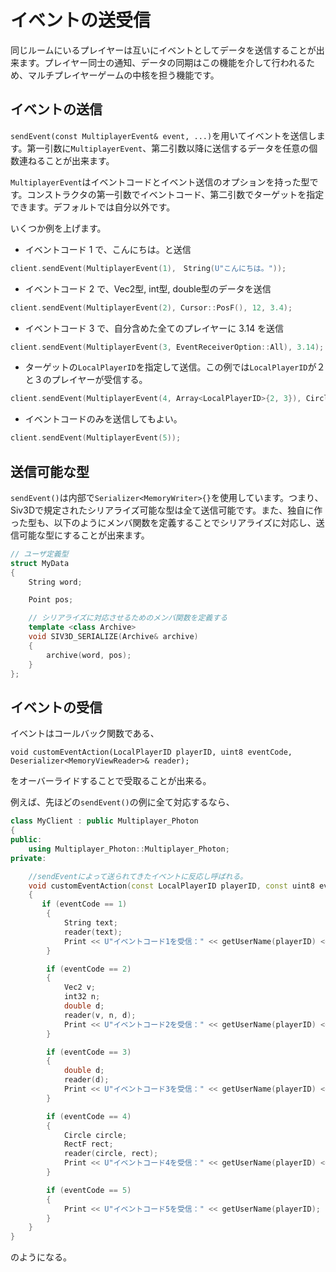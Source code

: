 # イベントの送受信
同じルームにいるプレイヤーは互いにイベントとしてデータを送信することが出来ます。プレイヤー同士の通知、データの同期はこの機能を介して行われるため、マルチプレイヤーゲームの中核を担う機能です。

## イベントの送信
`sendEvent(const MultiplayerEvent& event, ...)`を用いてイベントを送信します。第一引数に`MultiplayerEvent`、第二引数以降に送信するデータを任意の個数連ねることが出来ます。

`MultiplayerEvent`はイベントコードとイベント送信のオプションを持った型です。コンストラクタの第一引数でイベントコード、第二引数でターゲットを指定できます。デフォルトでは自分以外です。

いくつか例を上げます。

- イベントコード 1 で、こんにちは。と送信
```cpp
client.sendEvent(MultiplayerEvent(1),　String(U"こんにちは。"));
```

- イベントコード 2 で、Vec2型, int型, double型のデータを送信
```cpp
client.sendEvent(MultiplayerEvent(2), Cursor::PosF(), 12, 3.4);
```

- イベントコード 3 で、自分含めた全てのプレイヤーに 3.14 を送信
```cpp
client.sendEvent(MultiplayerEvent(3, EventReceiverOption::All), 3.14);
```

- ターゲットの`LocalPlayerID`を指定して送信。この例では`LocalPlayerID`が２と３のプレイヤーが受信する。
```cpp
client.sendEvent(MultiplayerEvent(4, Array<LocalPlayerID>{2, 3}), Circle(10,10,10), RectF(10,10,20,30));
```

- イベントコードのみを送信してもよい。
```cpp
client.sendEvent(MultiplayerEvent(5));
```

## 送信可能な型
`sendEvent()`は内部で`Serializer<MemoryWriter>{}`を使用しています。つまり、Siv3Dで規定されたシリアライズ可能な型は全て送信可能です。また、独自に作った型も、以下のようにメンバ関数を定義することでシリアライズに対応し、送信可能な型にすることが出来ます。
```cpp
// ユーザ定義型
struct MyData
{
	String word;

	Point pos;

	// シリアライズに対応させるためのメンバ関数を定義する
	template <class Archive>
	void SIV3D_SERIALIZE(Archive& archive)
	{
		archive(word, pos);
	}
};
```

## イベントの受信
イベントはコールバック関数である、

`void customEventAction(LocalPlayerID playerID, uint8 eventCode, Deserializer<MemoryViewReader>& reader);`

をオーバーライドすることで受取ることが出来る。

例えば、先ほどの`sendEvent()`の例に全て対応するなら、

```cpp
class MyClient : public Multiplayer_Photon
{
public:
	using Multiplayer_Photon::Multiplayer_Photon;
private:

    //sendEventによって送られてきたイベントに反応し呼ばれる。
    void customEventAction(const LocalPlayerID playerID, const uint8 eventCode, Deserializer<MemoryViewReader>& reader) override
    {
       if (eventCode == 1)
        {
            String text;
            reader(text);
            Print << U"イベントコード1を受信：" << getUserName(playerID) << U":" << text;
        }

        if (eventCode == 2)
        {
            Vec2 v;
            int32 n;
            double d;
            reader(v, n, d);
            Print << U"イベントコード2を受信：" << getUserName(playerID) << U":" << v << U"," << n << U"," << d;
        }

        if (eventCode == 3)
        {
            double d;
            reader(d);
            Print << U"イベントコード3を受信：" << getUserName(playerID) << U":" << d;
        }

        if (eventCode == 4)
        {
            Circle circle;
            RectF rect;
            reader(circle, rect);
            Print << U"イベントコード4を受信：" << getUserName(playerID) << U":" << circle << U"," << rect;
        }

        if (eventCode == 5)
        {
            Print << U"イベントコード5を受信：" << getUserName(playerID);
        }
    }
}
```
のようになる。